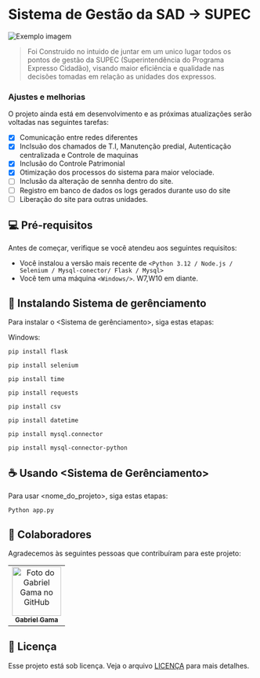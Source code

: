 # Sistema de Gestão da SAD -> SUPEC
<img src="https://algomais.com/wp-content/uploads/2023/04/governo_slogan_campanha.jpg" alt="Exemplo imagem">

> Foi Construido no intuido de juntar em um unico lugar todos os pontos de gestão da SUPEC (Superintendência do Programa Expresso Cidadão), visando maior eficiência e qualidade nas decisões tomadas em relação as unidades dos expressos. 

### Ajustes e melhorias

O projeto ainda está em desenvolvimento e as próximas atualizações serão voltadas nas seguintes tarefas:

- [x] Comunicação entre redes diferentes
- [x] Inclsuão dos chamados de T.I, Manutenção predial, Autenticação centralizada e Controle de maquinas
- [x] Inclusão do Controle Patrimonial
- [x] Otimização dos processos do sistema para maior velociade.
- [ ] Inclusão da alteração de sennha dentro do site.
- [ ] Registro em banco de dados os logs gerados durante uso do site
- [ ] Liberação do site para outras unidades.

## 💻 Pré-requisitos

Antes de começar, verifique se você atendeu aos seguintes requisitos:

- Você instalou a versão mais recente de `<Python 3.12 / Node.js / Selenium / Mysql-conector/ Flask / Mysql>`
- Você tem uma máquina `<Windows/>`. W7,W10 em diante.


## 🚀 Instalando Sistema de gerênciamento

Para instalar o <Sistema de gerênciamento>, siga estas etapas:

Windows:

```
pip install flask
```

```
pip install selenium
```

```
pip install time
```

```
pip install requests
```

```
pip install csv
```

```
pip install datetime
```

```
pip install mysql.connector
```

```
pip install mysql-connector-python
```

## ☕ Usando <Sistema de Gerênciamento>

Para usar <nome_do_projeto>, siga estas etapas:

```
Python app.py
```



## 🤝 Colaboradores

Agradecemos às seguintes pessoas que contribuíram para este projeto:

<table>
  <tr>
    <td align="center">
      <a href="https://github.com/gabriel-gamaofc" title="GitHub-Gabriel Gama ">
        <img src="https://avatars.githubusercontent.com/u/130513430?v=4" width="100px;" alt="Foto do Gabriel Gama  no GitHub"/><br>
        <sub>
          <b>Gabriel Gama</b>
        </sub>
      </a>
    </td>
  </tr>
</table>


## 📝 Licença

Esse projeto está sob licença. Veja o arquivo [LICENÇA](LICENSE.md) para mais detalhes.
